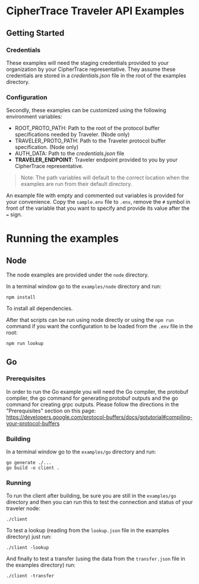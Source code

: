 # CipherTrace Traveler API Examples

## Getting Started
### Credentials
These examples will need the staging credentials provided to your
organization by your CipherTrace representative.
They assume these credentials are stored in a
_credentials.json_ file in the root of the examples directory.

### Configuration
Secondly, these examples can be customized using the following environment
variables:
* ROOT_PROTO_PATH: Path to the root of the protocol buffer specifications needed by Traveler. (Node only)
* TRAVELER_PROTO_PATH: Path to the Traveler protocol buffer specification. (Node only)
* AUTH_DATA: Path to the _credentials.json_ file
* **TRAVELER_ENDPOINT**: Traveler endpoint provided to you by your CipherTrace representative.

> Note:
> The path variables will default to the correct location when the examples are run from their default directory.

An example file with empty and commented out variables is provided for your convenience.
Copy the `sample.env` file to `.env`, remove the `#` symbol in front of the variable
that you want to specify and provide its value after the `=` sign.

# Running the examples
## Node
The node examples are provided under the `node` directory.

In a terminal window go to the `examples/node` directory and run:
```shell
npm install
```
To install all dependencies.

After that scripts can be run using node directly or using the `npm run` command
if you want the configuration to be loaded from the `.env` file in the root:
```shell
npm run lookup
```

## Go
### Prerequisites
In order to run the Go example you will need the Go compiler, the protobuf compiler, the go command for generating protobuf outputs and the go command for creating grpc outputs. Please follow the directions in the "Prerequisites" section on this page:
https://developers.google.com/protocol-buffers/docs/gotutorial#compiling-your-protocol-buffers

### Building
In a terminal window go to the `examples/go` directory and run:
```shell
go generate ./...
go build -o client .
```

### Running
To run the client after building, be sure you are still in the `examples/go` directory and then you can run this to test the connection and status of your traveler node:
```shell
./client
```
To test a lookup (reading from the `lookup.json` file in the examples directory) just run:
```shell
./client -lookup
```
And finally to test a transfer (using the data from the `transfer.json` file in the examples directory) run:
```shell
./client -transfer
```
